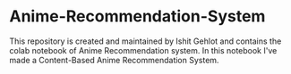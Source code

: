 # Anime-Recommendation-System
This repository is created and maintained by Ishit Gehlot and contains the colab notebook of Anime Recommendation system.  In this notebook I've made a Content-Based Anime Recommendation System. 

